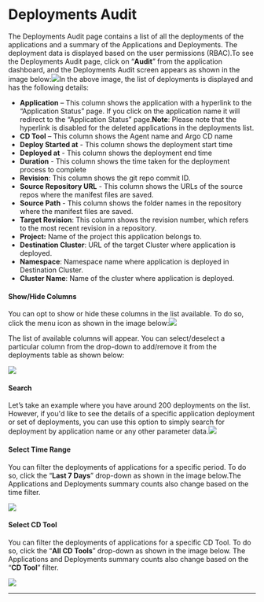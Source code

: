 # Deployments Audit



The Deployments Audit page contains a list of all the deployments of the applications and a summary of the Applications and Deployments. The deployment data is displayed based on the user permissions (RBAC).To see the Deployments Audit page, click on “**Audit**” from the application dashboard, and the Deployments Audit screen appears as shown in the image below:![](https://lh4.googleusercontent.com/7h8bn5t53QRmyV\_\_qzjsN8KexhWRFopvgk42kVmm9Who7dQLoUgaG-xcbG58R7Nl-PijtqF8-tULH5EOI8OQCgn4nW8F0jDfb514hCL1aMQAud8GLPXze6\_xK8ffM4ufcmxfIne-RH2aJV7sl1BzB1mt7xKKagmQ9hGxUzS-nMrpJcZmCFUBI6fmAA)In the above image, the list of deployments is displayed and has the following details:

* **Application** – This column shows the application with a hyperlink to the “Application Status” page. If you click on the application name it will redirect to the “Application Status” page.**Note**: Please note that the hyperlink is disabled for the deleted applications in the deployments list.
* **CD Tool** – This column shows the Agent name and Argo CD name
* **Deploy Started at** - This column shows the deployment start time
* **Deployed at** - This column shows the deployment end time
* **Duration** - This column shows the time taken for the deployment process to complete
* **Revision**: This column shows the git repo commit ID.
* **Source Repository URL** - This column shows the URLs of the source repos where the manifest files are saved.
* **Source Path** - This column shows the folder names in the repository where the manifest files are saved.
* **Target Revision**: This column shows the revision number, which refers to the most recent revision in a repository.
* **Project:** Name of the project this application belongs to.
* **Destination Cluster**: URL of the target Cluster where application is deployed.
* **Namespace**: Namespace name where application is deployed in Destination Cluster.
* **Cluster Name**: Name of the cluster where application is deployed.

#### Show/Hide Columns <a href="#show-hide-columns" id="show-hide-columns"></a>

You can opt to show or hide these columns in the list available. To do so, click the menu icon as shown in the image below:![](https://lh3.googleusercontent.com/2luywDghe02PtVPxgH0kaUucEUcVrJoh-7HYo\_5yaWGaiQ6xvXORT4YIU-bNre54WnrwdI\_BXWHpjiVpicWMQRxwCY8No4Id1-3HFv5a9m0Qafp-CUekNTWt1vLcWRYOdQ3O9CL3n-Z-0eczU1RWC4NKmFwzLxhmmlAAYYJHg-VFZjv0Dafr8d4c4w)

The list of available columns will appear. You can select/deselect a particular column from the drop-down to add/remove it from the deployments table as shown below:

![](https://lh3.googleusercontent.com/jdTuK7XLdbTCc-PhnTXN\_IdXLWxrvHH06DhYHifjYpDJdUylf-NTlPNviN6LDzR65dOjmsw0sVDfSPIm0R4ZrjpWuotMybd3lKRQl17HoztF\_FGudF-5kHbVlH15HHI5vTltCw4WUQcuI1lZKAQUh5AcA3piMWZjryWJQ7lE9KxN1m20i21HzxxrMw)

#### **Search** <a href="#search" id="search"></a>

Let’s take an example where you have around 200 deployments on the list. However, if you'd like to see the details of a specific application deployment or set of deployments, you can use this option to simply search for deployment by application name or any other parameter data.![](https://lh3.googleusercontent.com/u3WzjGiuaCJVqkxYGVx4Fjb82\_DF3I6nsbOwITSuMbc99Gi1kKIl1Gco2UmfLSwf5OwFsmLquXSLLlsDnAlCkrTscS0muG5iXnsIHX7Rx2k5y3qVcZ8LXMGqeeChJAcu04d26gxgRZ-slwjlhgc4vCBZ\_e7VBpbeCUM2kAO\_j7acsv\_gFcPW2saSVQ)

#### **Select Time Range** <a href="#select-time-range" id="select-time-range"></a>

You can filter the deployments of applications for a specific period. To do so, click the “**Last 7 Days**” drop-down as shown in the image below.The Applications and Deployments summary counts also change based on the time filter.

![](https://lh4.googleusercontent.com/ncVt9tiZERDN9sBk2cZ9QjpB5Z-7fnUxgSvH7\_ayVuvosMQbNVNHr5Kz-cDNpH-dL2bARKzYR33L\_h\_3Z0Vl8FEj5oiA3HBzvhLbJcNOaoCr4CCNlGYQzM2L6bFN8B5-4n9GH5F3qrjND5ri\_P3cLuX4FcItucJxEVm1RNNzAmmMc8oBb03PBCvi6w)

#### Select CD Tool <a href="#select-cd-tool" id="select-cd-tool"></a>

You can filter the deployments of applications for a specific CD Tool. To do so, click the “**All CD Tools**” drop-down as shown in the image below. The Applications and Deployments summary counts also change based on the “**CD Tool**” filter.

![](https://lh3.googleusercontent.com/CR2EMm4oQWl9Zy-rUfroQA9n76YI-WLNDsZpIoYRuRVPNYzgZgFp7qLMkql\_WQdlj6ckSZHtio-ujjMQcLzvGdEpZQotP3dlvFJ3\_Iz1fpRXdyksOiVl5i1Mzb6wO1W2zgWDFxe8plkvkuirgijwyfo3\_8bLF3cAEJHqOhEmRejzlXeZkwgk86II2Q)

****
